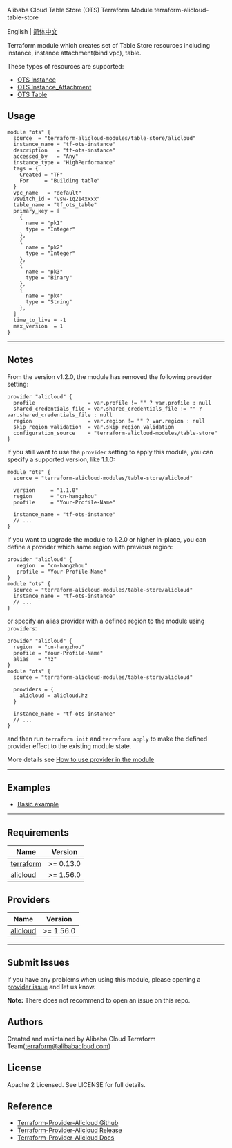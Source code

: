 Alibaba Cloud Table Store (OTS) Terraform Module
terraform-alicloud-table-store

English | [简体中文](https://github.com/terraform-alicloud-modules/terraform-alicloud-table-store/blob/master/README-CN.md)

Terraform module which creates set of Table Store resources including instance, instance attachment(bind vpc), table.

These types of resources are supported:

* [OTS Instance](https://github.com/terraform-providers/terraform-provider-alicloud/blob/master/website/docs/r/ots_instance.html.markdown)
* [OTS Instance_Attachment](https://github.com/terraform-providers/terraform-provider-alicloud/blob/master/website/docs/r/ots_instance_attachment.html.markdown)
* [OTS Table](https://github.com/terraform-providers/terraform-provider-alicloud/blob/master/website/docs/r/ots_table.html.markdown)

## Usage

```hcl
module "ots" {
  source  = "terraform-alicloud-modules/table-store/alicloud"
  instance_name = "tf-ots-instance"
  description   = "tf-ots-instance"
  accessed_by   = "Any"
  instance_type = "HighPerformance"
  tags = {
    Created = "TF"
    For     = "Building table"
  }
  vpc_name   = "default"
  vswitch_id = "vsw-1q214xxxx"
  table_name = "tf_ots_table"
  primary_key = [
    {
      name = "pk1"
      type = "Integer"
    },
    {
      name = "pk2"
      type = "Integer"
    },
    {
      name = "pk3"
      type = "Binary"
    },
    {
      name = "pk4"
      type = "String"
    },
  ]
  time_to_live = -1
  max_version  = 1
}

```

----------------------
## Notes
From the version v1.2.0, the module has removed the following `provider` setting:

```hcl
provider "alicloud" {
  profile                 = var.profile != "" ? var.profile : null
  shared_credentials_file = var.shared_credentials_file != "" ? var.shared_credentials_file : null
  region                  = var.region != "" ? var.region : null
  skip_region_validation  = var.skip_region_validation
  configuration_source    = "terraform-alicloud-modules/table-store"
}
```

If you still want to use the `provider` setting to apply this module, you can specify a supported version, like 1.1.0:

```hcl
module "ots" {
  source = "terraform-alicloud-modules/table-store/alicloud"

  version     = "1.1.0"
  region      = "cn-hangzhou"
  profile     = "Your-Profile-Name"

  instance_name = "tf-ots-instance"
  // ...
}
```

If you want to upgrade the module to 1.2.0 or higher in-place, you can define a provider which same region with
previous region:

```hcl
provider "alicloud" {
   region  = "cn-hangzhou"
   profile = "Your-Profile-Name"
}
module "ots" {
  source = "terraform-alicloud-modules/table-store/alicloud"
  instance_name = "tf-ots-instance"
  // ...
}
```
or specify an alias provider with a defined region to the module using `providers`:

```hcl
provider "alicloud" {
  region  = "cn-hangzhou"
  profile = "Your-Profile-Name"
  alias   = "hz"
}
module "ots" {
  source = "terraform-alicloud-modules/table-store/alicloud"

  providers = {
    alicloud = alicloud.hz
  }
  
  instance_name = "tf-ots-instance"
  // ...
}
```

and then run `terraform init` and `terraform apply` to make the defined provider effect to the existing module state.

More details see [How to use provider in the module](https://www.terraform.io/docs/language/modules/develop/providers.html#passing-providers-explicitly)

----------------------
## Examples

* [Basic example](https://github.com/terraform-alicloud-modules/terraform-alicloud-table-store/tree/master/examples/basic-example)

----------------------
## Requirements

| Name | Version |
|------|---------|
| <a name="requirement_terraform"></a> [terraform](#requirement\_terraform) | >= 0.13.0 |
| <a name="requirement_alicloud"></a> [alicloud](#requirement\_alicloud) | >= 1.56.0 |

## Providers

| Name | Version |
|------|---------|
| <a name="provider_alicloud"></a> [alicloud](#provider\_alicloud) | >= 1.56.0 |

----------------------

Submit Issues
-------------
If you have any problems when using this module, please opening a [provider issue](https://github.com/terraform-providers/terraform-provider-alicloud/issues/new) and let us know.

**Note:** There does not recommend to open an issue on this repo.

Authors
-------
Created and maintained by Alibaba Cloud Terraform Team(terraform@alibabacloud.com)

License
----
Apache 2 Licensed. See LICENSE for full details.

Reference
---------
* [Terraform-Provider-Alicloud Github](https://github.com/terraform-providers/terraform-provider-alicloud)
* [Terraform-Provider-Alicloud Release](https://releases.hashicorp.com/terraform-provider-alicloud/)
* [Terraform-Provider-Alicloud Docs](https://www.terraform.io/docs/providers/alicloud/index.html)
